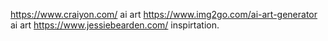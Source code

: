 https://www.craiyon.com/   ai art
https://www.img2go.com/ai-art-generator ai art
https://www.jessiebearden.com/     inspirtation.

